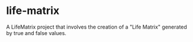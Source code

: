 # life-matrix
A LifeMatrix project that involves the creation of a "Life Matrix" generated by true and false values.
